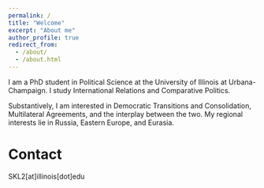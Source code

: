 ```yaml
---
permalink: /
title: "Welcome"
excerpt: "About me"
author_profile: true
redirect_from: 
  - /about/
  - /about.html
---
```


I am a PhD student in Political Science at the University of Illinois at Urbana-Champaign. I study International Relations and Comparative Politics.

Substantively, I am interested in Democratic Transitions and Consolidation, Multilateral Agreements, and the interplay between the two. My regional interests lie in Russia, Eastern Europe, and Eurasia. 

Contact
======
SKL2[at]illinois[dot]edu
